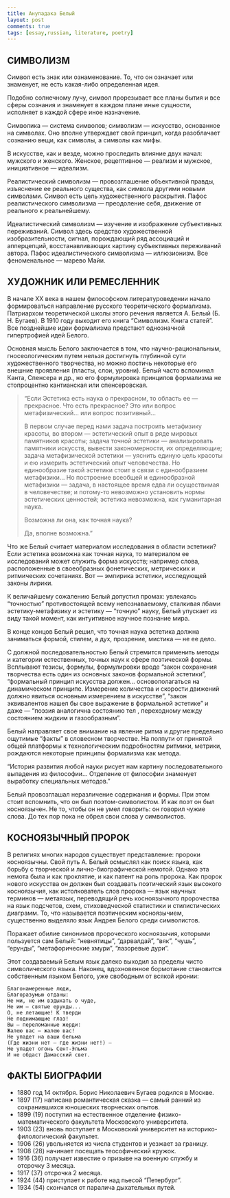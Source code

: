 ```yaml
---
title: Анупадака Белый
layout: post
comments: true
tags: [essay,russian, literature, poetry]
---
```


## СИМВОЛИЗМ

Символ есть знак или ознаменование. То, что он означает или знаменует, не есть какая-либо определенная идея.

Подобно солнечному лучу, символ прорезывает все планы бытия и все сферы сознания и знаменует в каждом плане иные сущности, исполняет в каждой сфере иное назначение.

Символика — система символов; символизм — искусство, основанное на символах. Оно вполне утверждает свой принцип, когда разоблачает сознанию вещи, как символы, а символы как мифы.

В искусстве, как и везде, можно проследить влияние двух начал: мужского и женского. Женское, рецептивное — реализм и мужское, инициативное — идеализм.

Реалистический символизм — провозглашение объективной правды, изъяснение ее реального существа, как символа другими новыми символами. Символ есть цель художественного раскрытия. Пафос реалистического символизма — преодоление себя, движение от реального к реальнейшему.

Идеалистический символизм — изучение и изображение субъективных переживаний. Символ здесь средство художественной изобразительности, сигнал, порождающий ряд ассоциаций и апперцепций, восстанавливающих картину субъективных переживаний автора. Пафос идеалистического символизма — иллюзионизм. Все феноменальное — марево Майи.

## ХУДОЖНИК ИЛИ РЕМЕСЛЕННИК

В начале XX века в нашем философском литературоведении начало формироваться направление русского теоретического формализма. Патриархом теоретической школы  этого речения является А. Белый (Б. Н. Бугаев). В 1910 году выходит его книга “Символизм. Книга статей”. Все позднейшие идеи формализма предстают однозначной гипертрофией идей Белого.

Основная мысль Белого заключается в том, что научно-рациональным, гносеологическим путем нельзя достигнуть глубинной сути художественного творчества, но можно постичь некоторые его внешние проявления (пласты, слои, уровни). Белый часто вспоминал Канта, Спенсера и др., но его формулировка принципов формализма не стопроцентно кантианская или спенсеровская.

> “Если Эстетика есть наука о прекрасном, то область ее — прекрасное. Что есть прекрасное? Это или вопрос метафизический... или вопрос позитивный...
>
> В первом случае перед нами задача построить метафизику красоты, во втором — эстетический опыт в ряде мировых памятников красоты; задача точной эстетики — анализировать памятники искусств, вывести закономерности, их определяющие; задача метафизической эстетики — уяснить единую цель красоты и ею измерить эстетический опыт человечества. Но единообразие такой эстетики стоит в связи с единообразием метафизики... Но построение всеобщей и единообразной метафизики — задача, в настоящее время едва ли осуществимая в человечестве; и потому-то невозможно установить нормы эстетических ценностей; эстетика невозможна, как   гуманитарная наука. 
>
> Возможна ли она, как точная наука? 
>
> Да, вполне возможна.”

Что же Белый считает материалом исследования в области эстетики? Если эстетика возможна как точная наука, то материалом ее исследований может служить форма искусств; например слова, расположенные в своеобразных фонетических, метрических и ритмических сочетаниях. Вот — эмпирика эстетики, исследующей законы лирики.

К величайшему сожалению Белый допустил промах: увлекаясь “точностью” противостоящей всему непознаваемому, сталкивая лбами эстетику-метафизику и эстетику — “точную” науку, Белый упускает из виду такой момент, как интуитивное научное познание мира.

В конце концов Белый решил, что точная наука эстетика должна заниматься формой, стилем, а дух, прозрение, мистика — не ее дело.

С должной последовательностью Белый стремится применить методы и категории естественных, точных наук к сфере поэтической формы. Всплывают тезисы, формулы, формулировки вроде “закон сохранения творчества есть один из основных законов формальной эстетики”, “формальный принцип искусства должен... основополагаться на динамическом принципе. Измерение количества и скорости движений должно явиться основным измерением в искусстве”, “закон эквивалентов нашел бы свое выражение в формальной эстетике” и даже — “поэзия аналогична состоянию тел , переходному между состоянием жидким и газообразным”.

Белый направляет свое внимание на явление ритма и другие предельно ощутимые “факты” в словесном творчестве. На полпути от принятой общей платформы к технологическим подробностям ритмики, метрики, рождаются некоторые принципы формализма как метода.

“История развития любой науки рисует нам картину последовательного выпадения из философии... Отделение от философии знаменует выработку специальных методов.”

Белый провозглашал неразличение содержания и формы. При этом стоит вспомнить, что он был поэтом-символистом. И как поэт он был косноязычен. Не то, чтобы он не умел говорить: он говорил чужие слова. До тех пор пока не обрел свои слова у символистов.

## КОСНОЯЗЫЧНЫЙ ПРОРОК

В религиях многих народов существует представление: пророки косноязычны. Свой путь А. Белый осмыслял как поиск языка, как борьбу с творческой и лично-биографической немотой. Однако эта немота была и как проклятие, и как патент на роль пророка. Как пророк нового искусства он должен был создавать поэтический язык высокого косноязычия, как истолкователь слов пророка — язык научных терминов — метаязык, переводящий речь косноязычного пророчества на язык подсчетов, схем, стиховедческой статистики и стилистических диаграмм. То, что называется поэтическим косноязычием, существенно выделяло язык Андрея Белого среди символистов.

Поражает обилие синонимов пророческого косноязычия, которыми пользуется сам Белый: “невнятицы”, “дарвалдай”, “вяк”, “чушь”, “ерунды”, “метафорические хмури”, “лазоревые дури”.

Этот создаваемый Белым язык далеко выходил за пределы чисто символического языка. Наконец, вдохновенное бормотание становится собственным языком Белого, уже свободным от всякой иронии:

    Благонамеренные люди,
    Благоразумью отданы:
    Не ми, не им вздыхать о чуде,
    Не им — святые ерунды...
    О, не летающие! К тверди
    Не поднимающие глаз!
    Вы — переломанные жерди:
    Жалею вас — жалею вас!
    Не упадет на ваши бельма
    (Где жизни нет — где жизни нет!) — 
    Не упадет огонь Сент-Эльма
    И не обдаст Дамасский свет.

## ФАКТЫ БИОГРАФИИ
- 1880 год 14 октября. Борис Николаевич  Бугаев родился в Москве.
- 1897 (17) написана романтическая сказка — самый ранний из сохранившихся юношеских творческих опытов.
- 1899 (19) поступил на естественное отделение физико-математического факультета Московского университета.
- 1903 (23) вновь поступает в Московский университет на историко-филологический факультет.
- 1906 (26) увольняется из числа студентов и уезжает за границу.
- 1908 (28) начинает посещать теософический кружок.
- 1916 (36) получает известие о призыве на военную службу и отсрочку 3 месяца.
- 1917 (37) отсрочка 2 месяца.
- 1924 (44) приступает к работе над пьесой “Петербург”.
- 1934 (54) скончался от паралича дыхательных путей.
